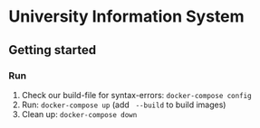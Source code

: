 # University Information System


## Getting started
### Run
1. Check our build-file for syntax-errors: ``docker-compose config``
2. Run: ``docker-compose up`` (add `` --build`` to build images) 
3. Clean up: ``docker-compose down``

